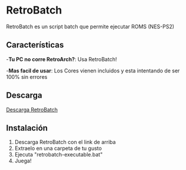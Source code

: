# RetroBatch

RetroBatch es un script batch que permite ejecutar ROMS (NES-PS2) 

## Características

-**Tu PC no corre RetroArch?**: Usa RetroBatch!

-**Mas facil de usar**: Los Cores vienen incluidos y esta intentando de ser 100% sin errores

## Descarga

[Descarga RetroBatch](LINK)

## Instalación

1. Descarga RetroBatch con el link de arriba
2. Extraelo en una carpeta de tu gusto
3. Ejecuta "retrobatch-executable.bat"
4. Juega!
